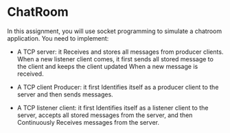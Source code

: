 # ChatRoom
In this assignment, you will use socket programming to simulate a chatroom application. You need to implement:

- A TCP server: it Receives and stores all messages from producer clients. When a new listener client comes, it first sends all stored message to the client and keeps the client updated When a new message is received.

- A TCP client Producer: it first Identifies itself as a producer client to the server and then sends messages.

- A TCP listener client: it first Identifies itself as a listener client to the server, accepts all stored messages from the server, and then Continuously Receives messages from the server.
